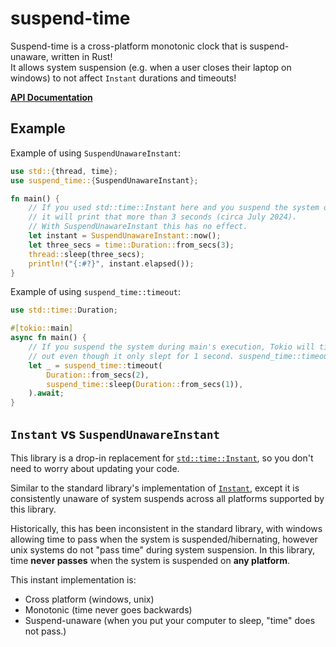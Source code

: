 # suspend-time
Suspend-time is a cross-platform monotonic clock that is suspend-unaware, written in Rust!    
It allows system suspension (e.g. when a user closes their laptop on windows) to not affect `Instant` durations and timeouts!

**[API Documentation](https://docs.rs/suspend-time/latest/suspend_time/)**

## Example

Example of using `SuspendUnawareInstant`:

```rust
use std::{thread, time};
use suspend_time::{SuspendUnawareInstant};

fn main() {
    // If you used std::time::Instant here and you suspend the system on windows,
    // it will print that more than 3 seconds (circa July 2024).
    // With SuspendUnawareInstant this has no effect.
    let instant = SuspendUnawareInstant::now();
    let three_secs = time::Duration::from_secs(3);
    thread::sleep(three_secs);
    println!("{:#?}", instant.elapsed());
}
```

Example of using `suspend_time::timeout`:

```rust
use std::time::Duration;

#[tokio::main]
async fn main() {
    // If you suspend the system during main's execution, Tokio will time
    // out even though it only slept for 1 second. suspend_time::timeout does not.
    let _ = suspend_time::timeout(
        Duration::from_secs(2),
        suspend_time::sleep(Duration::from_secs(1)),
    ).await;
}
```


## `Instant` vs `SuspendUnawareInstant`

This library is a drop-in replacement for [`std::time::Instant`](https://doc.rust-lang.org/std/time/struct.Instant.html), so you don't need to worry about updating your code.


Similar to the standard library's implementation of [`Instant`](https://doc.rust-lang.org/std/time/struct.Instant.html), except it is consistently unaware of system suspends across all platforms supported by this library.

Historically, this has been inconsistent in the standard library, with windows allowing time to pass when the system is suspended/hibernating, however unix systems
do not "pass time" during system suspension. In this library, time **never passes** when the system is suspended on **any platform**.

This instant implementation is:
 - Cross platform (windows, unix)
 - Monotonic (time never goes backwards)
 - Suspend-unaware (when you put your computer to sleep, "time" does not pass.)

